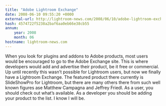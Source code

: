 ```yaml
---
title: "Adobe Lightroom Exchange"
date: 2008-06-10 09:55:20 +0000
external-url: http://lightroom-news.com/2008/06/10/adobe-lightroom-exchange/
hash: 4574722f5238a2baf6aa0eb66e38cb55
annum:
    year: 2008
    month: 06
hostname: lightroom-news.com
---
```


 When you look for plugins and addons to Adobe products, most users would be encouraged to go to the Adobe Exchange site. This is where developers would add and advertise their product, be it free or commercial. Up until recently this wasn’t possible for Lightroom users, but now we finally have a Lightroom Exchange.   The featured product there currently is SlideShowPro for Lightroom, but there are many others there from such well known figures ase Matthew Campagna and Jeffrey Friedl. As a user, you should check out what’s available. As a developer you should be adding your product to the list. I know I will be. 
